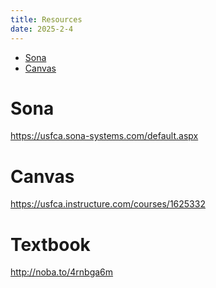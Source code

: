 ```yaml
---
title: Resources
date: 2025-2-4
---
```


<!--toc:start-->
- [Sona](#sona)
- [Canvas](#canvas)
<!--toc:end-->

# Sona
https://usfca.sona-systems.com/default.aspx

# Canvas
https://usfca.instructure.com/courses/1625332

# Textbook
http://noba.to/4rnbga6m 